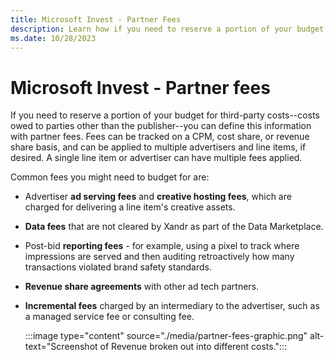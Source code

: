 ```yaml
---
title: Microsoft Invest - Partner Fees
description: Learn how if you need to reserve a portion of your budget for third-party costs you can define it with partner fees.
ms.date: 10/28/2023
---
```



# Microsoft Invest - Partner fees  

If you need to reserve a portion of your budget for third-party
costs--costs owed to parties other than the publisher--you can define
this information with partner fees. Fees can be tracked on a CPM, cost
share, or revenue share basis, and can be applied to multiple
advertisers and line items, if desired. A single line item or advertiser
can have multiple fees applied.

Common fees you might need to budget for are:

- Advertiser **ad serving fees** and **creative hosting fees**, which
  are charged for delivering a line item's creative assets.

- **Data fees** that are not cleared by Xandr as
  part of the Data Marketplace.

- Post-bid **reporting fees** - for example, using a pixel to track
  where impressions are served and then auditing retroactively how many
  transactions violated brand safety standards.

- **Revenue share agreements** with other ad tech partners.

- **Incremental fees** charged by an intermediary to the advertiser,
  such as a managed service fee or consulting fee.

  :::image type="content" source="./media/partner-fees-graphic.png" alt-text="Screenshot of Revenue broken out into different costs.":::
